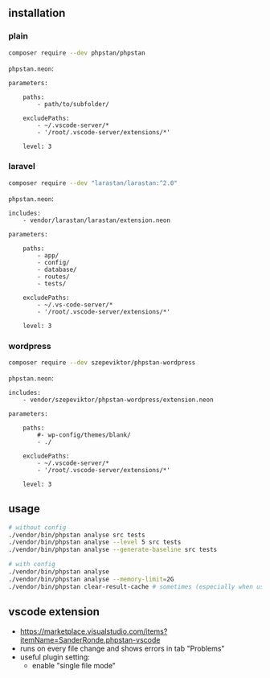 ## installation

### plain

```sh
composer require --dev phpstan/phpstan
```

`phpstan.neon`:

```neon
parameters:

    paths:
        - path/to/subfolder/

    excludePaths:
        - ~/.vscode-server/*
        - '/root/.vscode-server/extensions/*'

    level: 3
```

### laravel

```sh
composer require --dev "larastan/larastan:^2.0"
```

`phpstan.neon`:

```neon
includes:
    - vendor/larastan/larastan/extension.neon

parameters:

    paths:
        - app/
        - config/
        - database/
        - routes/
        - tests/

    excludePaths:
        - ~/.vs-code-server/*
        - '/root/.vscode-server/extensions/*'

    level: 3
```

### wordpress

```sh
composer require --dev szepeviktor/phpstan-wordpress
```

`phpstan.neon`:

```neon
includes:
    - vendor/szepeviktor/phpstan-wordpress/extension.neon

parameters:

    paths:
        #- wp-config/themes/blank/
        - ./

    excludePaths:
        - ~/.vscode-server/*
        - '/root/.vscode-server/extensions/*'

    level: 3
```

## usage

```sh
# without config
./vendor/bin/phpstan analyse src tests
./vendor/bin/phpstan analyse --level 5 src tests
./vendor/bin/phpstan analyse --generate-baseline src tests

# with config
./vendor/bin/phpstan analyse
./vendor/bin/phpstan analyse --memory-limit=2G
./vendor/bin/phpstan clear-result-cache # sometimes (especially when using wsl, the cache gets stale and changes don't reflext)
```

## vscode extension

- https://marketplace.visualstudio.com/items?itemName=SanderRonde.phpstan-vscode
- runs on every file change and shows errors in tab "Problems"
- useful plugin setting:
	- enable "single file mode"
